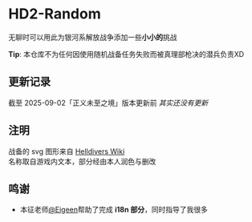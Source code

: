 # HD2-Random

无聊时可以用此为银河系解放战争添加一些**小小的**挑战

**Tip**: 本仓库不为任何因使用随机战备任务失败而被真理部枪决的潜兵负责XD

## 更新记录

截至 2025-09-02「正义未至之境」版本更新前 *其实还没有更新*

## 注明

战备的 svg 图形来自 [Helldivers Wiki](https://helldivers.wiki.gg/)  
名称取自游戏内文本，部分经由本人润色与删改

## 鸣谢

- 本征老师[@Eigeen](https://github.com/eigeen)帮助了完成 **i18n 部分**，同时指导了我很多

